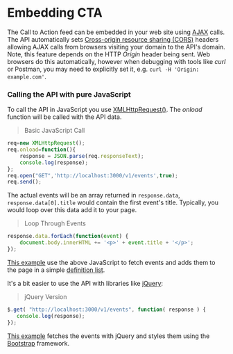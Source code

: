 # Embedding CTA

The Call to Action feed can be embedded in your web site using
[AJAX](https://developer.mozilla.org/en-US/docs/AJAX/Getting_Started)
calls. The API automatically sets
[Cross-origin resource sharing (CORS)](https://en.wikipedia.org/wiki/Cross-origin_resource_sharing)
headers allowing AJAX calls from browsers visiting your domain to the
API's domain. Note, this feature depends on the HTTP *Origin* header being
sent.  Web browsers do this automatically, however when debugging with
tools like *curl* or Postman, you may need to explicitly set it,
e.g. `curl -H 'Origin: example.com'`.

### Calling the API with pure JavaScript

To call the API in JavaScript you use
[XMLHttpRequest()](https://developer.mozilla.org/en-US/docs/Web/API/XMLHttpRequest/Using_XMLHttpRequest). The
*onload* function will be called with the API data.

> Basic JavaScript Call

```javascript
req=new XMLHttpRequest();
req.onload=function(){
    response = JSON.parse(req.responseText);
    console.log(response);
};
req.open("GET",'http://localhost:3000/v1/events',true);
req.send();
```

The actual events will be an array returned in `response.data`,
`response.data[0].title` would contain the first event's
title. Typically, you would loop over this data add it to your page.

> Loop Through Events

```javascript
response.data.forEach(function(event) {
    document.body.innerHTML += '<p>' + event.title + '</p>';
});
```

[This example](samples/simple.html) use the above JavaScript to fetch
events and adds them to the page in a simple [definition list](https://developer.mozilla.org/en-US/docs/Web/HTML/Element/dl).

It's a bit easier to use the API with libraries like [jQuery](https://jquery.com/):

> jQuery Version

```javascript
$.get( "http://localhost:3000/v1/events", function( response ) {
   console.log(response);
});
```

[This example](samples/jquery-bootstrap.html) fetches the events with
jQuery and styles them using the [Bootstrap](http://getbootstrap.com/)
framework.
